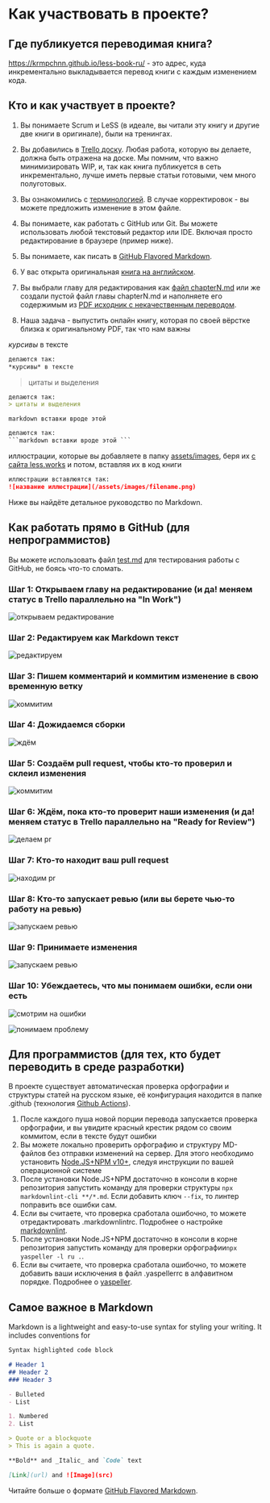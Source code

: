 # Как участвовать в проекте?

## Где публикуется переводимая книга?

https://krmpchnn.github.io/less-book-ru/ - это адрес, куда инкрементально выкладывается перевод книги с каждым изменением кода.

## Кто и как участвует в проекте?

1. Вы понимаете Scrum и LeSS (в идеале, вы читали эту книгу и другие две книги в оригинале), были на тренингах.

1. Вы добавились в [Trello доску](https://trello.com/invite/b/0E823LS1/b26d345a86962146498c91207612074c/less-book-ru). Любая работа, которую вы делаете, должна быть отражена на доске. Мы помним, что важно минимизировать WIP, и, так как книга публикуется в сеть инкрементально, лучше иметь первые статьи готовыми, чем много полуготовых.

1. Вы ознакомились с [терминологией](https://github.com/krmpchnn/less-book-ru/blob/gh-pages/.dictionary). В случае корректировок - вы можете предложить изменение в этом файле.

1. Вы понимаете, как работать с GitHub или Git. Вы можете использовать любой текстовый редактор или IDE. Включая просто редактирование в браузере (пример ниже).

1. Вы понимаете, как писать в [GitHub Flavored Markdown](https://guides.github.com/features/mastering-markdown/).

1. У вас открыта оригинальная [книга на английском](https://github.com/krmpchnn/less-book-ru/blob/gh-pages/assets/pdf/less-book-en.pdf).

1. Вы выбрали главу для редактирования как [файл chapterN.md](https://github.com/krmpchnn/less-book-ru) или же создали пустой файл главы chapterN.md и наполняете его содержимым из [PDF исходник с некачественным переводом](https://github.com/krmpchnn/less-book-ru/blob/gh-pages/assets/pdf/less-book-ru.pdf).

1. Наша задача - выпустить онлайн книгу, которая по своей вёрстке близка к оригинальному PDF, так что нам важны

*курсивы* в тексте

```markdown
делаются так: 
*курсивы* в тексте
```

> цитаты и выделения

```markdown
делаются так: 
> цитаты и выделения
```

```markdown вставки вроде этой ```

```markdown
делаются так: 
```markdown вставки вроде этой ```
```

иллюстрации, которые вы добавляете в папку [assets/images](https://github.com/krmpchnn/less-book-ru/tree/gh-pages/assets/images), беря их [с сайта less.works](https://less.works/resources/graphics/book-images.html) и потом, вставляя их в код книги

```markdown
иллюстрации вставлюятся так: 
![название иллюстрации](/assets/images/filename.png)
```

Ниже вы найдёте детальное руководство по Markdown.

## Как работать прямо в GitHub (для непрограммистов)

Вы можете использовать файл [test.md](https://github.com/krmpchnn/less-book-ru/blob/gh-pages/test.md) для тестирования работы с GitHub, не боясь что-то сломать.

### Шаг 1: Открываем главу на редактирование (и да! меняем статус в Trello параллельно на "In Work")

![открываем редактирование](/assets/images/howto-edit.png)

### Шаг 2: Редактируем как Markdown текст

![редактируем](/assets/images/howto-markdown.png)

### Шаг 3: Пишем комментарий и коммитим изменение в свою временную ветку

![коммитим](/assets/images/howto-commit.png)

### Шаг 4: Дожидаемся сборки

![ждём](/assets/images/howto-wait-build.png)

### Шаг 5: Создаём pull request, чтобы кто-то проверил и склеил изменения

![коммитим](/assets/images/howto-pr.png)

### Шаг 6: Ждём, пока кто-то проверит наши изменения (и да! меняем статус в Trello параллельно на "Ready for Review")

![делаем pr](/assets/images/howto-wait-build.png)

### Шаг 7: Кто-то находит ваш pull request

![находим pr](/assets/images/howto-see-pr.png)

### Шаг 8: Кто-то запускает ревью (или вы берете чью-то работу на ревью)

![запускаем ревью](/assets/images/howto-pr-review.png)

### Шаг 9: Принимаете изменения

![запускаем ревью](/assets/images/howto-pr-approve.png)

### Шаг 10: Убеждаетесь, что мы понимаем ошибки, если они есть

![смотрим на ошибки](/assets/images/howto-checks.png)

![понимаем проблему](/assets/images/howto-read-checks.png)

## Для программистов (для тех, кто будет переводить в среде разработки)

В проекте существует автоматическая проверка орфографии и структуры статей на русском языке, её конфигурация находится в папке .github (технология [Github Actions](https://github.com/krmpchnn/less-book-ru/actions)).

1. После каждого пуша новой порции перевода запускается проверка орфографии, и вы увидите красный крестик рядом со своим коммитом, если в тексте будут ошибки
1. Вы можете локально проверить орфографию и структуру MD-файлов без отправки изменений на сервер. Для этого необходимо установить [Node.JS+NPM v10+](https://nodejs.org/ru/download/), следуя инструкции по вашей операционной системе
1. После установки Node.JS+NPM достаточно в консоли в корне репозитория запустить команду для проверки структуры ```npx markdownlint-cli **/*.md```. Если добавить ключ ```--fix```, то линтер поправить все ошибки сам.
1. Если вы считаете, что проверка сработала ошибочно, то можете отредактировать .markdownlintrc. Подробнее о настройке [markdownlint](https://github.com/DavidAnson/markdownlint#optionsconfig).
1. После установки Node.JS+NPM достаточно в консоли в корне репозитория запустить команду для проверки орфографии```npx yaspeller -l ru .```.
1. Если вы считаете, что проверка сработала ошибочно, то можете добавить ваши исключения в файл .yaspellerrc в алфавитном порядке. Подробнее о [yaspeller](https://github.com/hcodes/yaspeller).

## Самое важное в Markdown

Markdown is a lightweight and easy-to-use syntax for styling your writing. It includes conventions for

```markdown
Syntax highlighted code block

# Header 1
## Header 2
### Header 3

- Bulleted
- List

1. Numbered
2. List

> Quote or a blockquote
> This is again a quote.

**Bold** and _Italic_ and `Code` text

[Link](url) and ![Image](src)
```

Читайте больше о формате [GitHub Flavored Markdown](https://guides.github.com/features/mastering-markdown/).
